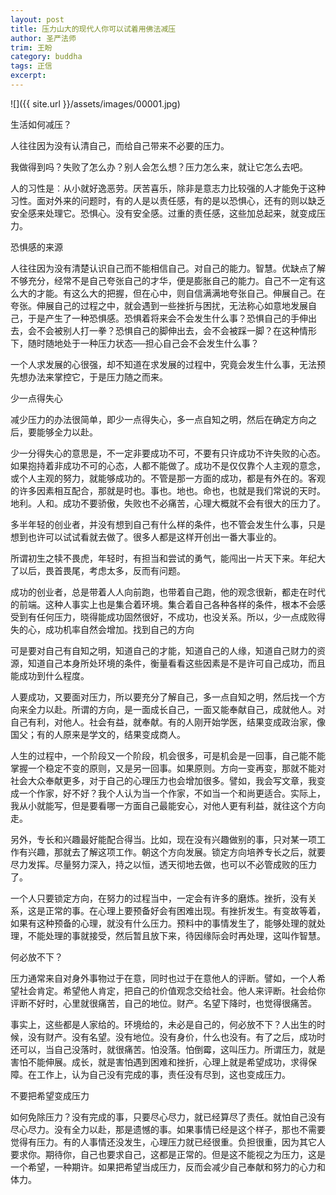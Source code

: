 ```yaml
---
layout: post
title: 压力山大的现代人你可以试着用佛法减压
author: 圣严法师
trim: 王盼
category: buddha
tags: 正信
excerpt:
---
```


![]({{ site.url }}/assets/images/00001.jpg)

生活如何减压？

人往往因为没有认清自己，而给自己带来不必要的压力。

我做得到吗？失败了怎么办？别人会怎么想？压力怎么来，就让它怎么去吧。

人的习性是︰从小就好逸恶劳。厌苦喜乐，除非是意志力比较强的人才能免于这种习性。面对外来的问题时，有的人是以责任感，有的是以恐惧心，还有的则以缺乏安全感来处理它。恐惧心。没有安全感。过重的责任感，这些加总起来，就变成压力。

恐惧感的来源

人往往因为没有清楚认识自己而不能相信自己。对自己的能力。智慧。优缺点了解不够充分，经常不是自己夸张自己的才华，便是膨胀自己的能力。自己不一定有这么大的才能。有这么大的把握，但在心中，则自信满满地夸张自己。伸展自己。在夸张。伸展自己的过程之中，就会遇到一些挫折与困扰，无法称心如意地发展自己，于是产生了一种恐惧感。恐惧着将来会不会发生什么事？恐惧自己的手伸出去，会不会被别人打一拳？恐惧自己的脚伸出去，会不会被踩一脚？在这种情形下，随时随地处于一种压力状态──担心自己会不会发生什么事？

一个人求发展的心很强，却不知道在求发展的过程中，究竟会发生什么事，无法预先想办法来掌控它，于是压力随之而来。

少一点得失心

减少压力的办法很简单，即少一点得失心，多一点自知之明，然后在确定方向之后，要能够全力以赴。

少一分得失心的意思是，不一定非要成功不可，不要有只许成功不许失败的心态。如果抱持着非成功不可的心态，人都不能做了。成功不是仅仅靠个人主观的意念，或个人主观的努力，就能够成功的。不管是那一方面的成功，都是有外在的。客观的许多因素相互配合，那就是时也。事也。地也。命也，也就是我们常说的天时。地利。人和。成功不要骄傲，失败也不必痛苦，心理大概就不会有很大的压力了。

多半年轻的创业者，并没有想到自己有什么样的条件，也不管会发生什么事，只是想到也许可以试试看就去做了。很多人都是这样开创出一番大事业的。

所谓初生之犊不畏虎，年轻时，有担当和尝试的勇气，能闯出一片天下来。年纪大了以后，畏首畏尾，考虑太多，反而有问题。

成功的创业者，总是带着人人向前跑，也带着自己跑，他的观念很新，都走在时代的前端。这种人事实上也是集合着环境。集合着自己各种各样的条件，根本不会感受到有任何压力，晓得能成功固然很好，不成功，也没关系。所以，少一点成败得失的心，成功机率自然会增加。找到自己的方向

可是要对自己有自知之明，知道自己的才能，知道自己的人缘，知道自己财力的资源，知道自己本身所处环境的条件，衡量看看这些因素是不是许可自己成功，而且能成功到什么程度。

人要成功，又要面对压力，所以要充分了解自己，多一点自知之明，然后找一个方向来全力以赴。所谓的方向，是一面成长自己，一面又能奉献自己，成就他人。对自己有利，对他人。社会有益，就奉献。有的人刚开始学医，结果变成政治家，像国父；有的人原来是学文的，结果变成商人。

人生的过程中，一个阶段又一个阶段，机会很多，可是机会是一回事，自己能不能掌握一个稳定不变的原则，又是另一回事。如果原则。方向一变再变，那就不能对社会大众奉献更多，对于自己的心理压力也会增加很多。譬如，我会写文章，我变成一个作家，好不好？我个人认为当一个作家，不如当一个和尚更适合。实际上，我从小就能写，但是要看哪一方面自己最能安心，对他人更有利益，就往这个方向走。

另外，专长和兴趣最好能配合得当。比如，现在没有兴趣做别的事，只对某一项工作有兴趣，那就去了解这项工作。朝这个方向发展。锁定方向培养专长之后，就要尽力发挥。尽量努力深入，持之以恒，透天彻地去做，也可以不必管成败的压力了。

一个人只要锁定方向，在努力的过程当中，一定会有许多的磨炼。挫折，没有关系，这是正常的事。在心理上要预备好会有困难出现。有挫折发生。有变故等着，如果有这种预备的心理，就没有什么压力。预料中的事情发生了，能够处理的就处理，不能处理的事就接受，然后暂且放下来，待因缘际会时再处理，这叫作智慧。

何必放不下？

压力通常来自对身外事物过于在意，同时也过于在意他人的评断。譬如，一个人希望社会肯定。希望他人肯定，把自己的价值观念交给社会。他人来评断。社会给你评断不好时，心里就很痛苦，自己的地位。财产。名望下降时，也觉得很痛苦。

事实上，这些都是人家给的。环境给的，未必是自己的，何必放不下？人出生的时候，没有财产。没有名望。没有地位。没有身价，什么也没有。有了之后，成功时还可以，当自己没落时，就很痛苦。怕没落。怕倒霉，这叫压力。所谓压力，就是害怕不能伸展。成长，就是害怕遇到困难和挫折，心理上就是希望成功，求得保障。在工作上，认为自己没有完成的事，责任没有尽到，这也变成压力。

不要把希望变成压力

如何免除压力？没有完成的事，只要尽心尽力，就已经算尽了责任。就怕自己没有尽心尽力。没有全力以赴，那是遗憾的事。如果事情已经是这个样子，那也不需要觉得有压力。有的人事情还没发生，心理压力就已经很重。负担很重，因为其它人要求你。期待你，自己也要求自己，这都是正常的。但是这不能视之为压力，这是一个希望，一种期许。如果把希望当成压力，反而会减少自己奉献和努力的心力和体力。
